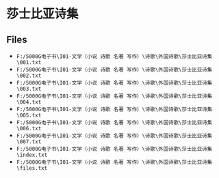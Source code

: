 # 莎士比亚诗集

## Files

- `F:/5000G电子书\I01-文学（小说 诗歌 名著 写作）\诗歌\外国诗歌\莎士比亚诗集\001.txt`
- `F:/5000G电子书\I01-文学（小说 诗歌 名著 写作）\诗歌\外国诗歌\莎士比亚诗集\002.txt`
- `F:/5000G电子书\I01-文学（小说 诗歌 名著 写作）\诗歌\外国诗歌\莎士比亚诗集\003.txt`
- `F:/5000G电子书\I01-文学（小说 诗歌 名著 写作）\诗歌\外国诗歌\莎士比亚诗集\004.txt`
- `F:/5000G电子书\I01-文学（小说 诗歌 名著 写作）\诗歌\外国诗歌\莎士比亚诗集\005.txt`
- `F:/5000G电子书\I01-文学（小说 诗歌 名著 写作）\诗歌\外国诗歌\莎士比亚诗集\006.txt`
- `F:/5000G电子书\I01-文学（小说 诗歌 名著 写作）\诗歌\外国诗歌\莎士比亚诗集\007.txt`
- `F:/5000G电子书\I01-文学（小说 诗歌 名著 写作）\诗歌\外国诗歌\莎士比亚诗集\index.txt`
- `F:/5000G电子书\I01-文学（小说 诗歌 名著 写作）\诗歌\外国诗歌\莎士比亚诗集\files.txt`
